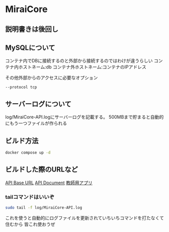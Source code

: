 # MiraiCore
## 説明書きは後回し

## MySQLについて
コンテナ内でDBに接続するのと外部から接続するのではわけが違うらしい
コンテナ内ホストネーム:db
コンテナ外ホストネーム:コンテナのIPアドレス

その他外部からのアクセスに必要なオプション
```
--protocol tcp
```
## サーバーログについて
log/MiraiCore-API.logにサーバーログを記載する。
500MBまで貯まると自動的にもう一つファイルが作られる
## ビルド方法
```sh
docker compose up -d
```
## ビルドした際のURLなど
[API Base URL](http://localhost/api)
[API Document](http://localhost/document/api)
[教師用アプリ](http://localhost/teacher)
### tailコマンドはいいぞ
``` sh
sudo tail -f log/MiraiCore-API.log
```
これを使うと自動的にログファイルを更新されていちいちコマンドを打たなくて住むから
皆これ使おうぜ